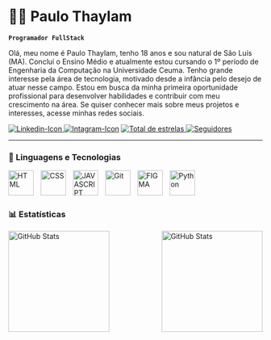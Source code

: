 # 👨‍💻 Paulo Thaylam
**`Programador FullStack`**

Olá, meu nome é Paulo Thaylam, tenho 18 anos e sou natural de São Luís (MA). Concluí o Ensino Médio e atualmente estou cursando o 1º período de Engenharia da Computação na Universidade Ceuma.
Tenho grande interesse pela área de tecnologia, motivado desde a infância pelo desejo de atuar nesse campo. Estou em busca da minha primeira oportunidade profissional para desenvolver habilidades e contribuir com meu crescimento na área.
Se quiser conhecer mais sobre meus projetos e interesses, acesse minhas redes sociais.

<div> 
  <a href="https://www.linkedin.com/in/thaylam2006/"> 
    <img 
      src="https://img.shields.io/badge/-LinkedIn-%230077B5?style=for-the-badge&logo=linkedin&logoColor=white" 
      target="_blank"
      alt="Linkedin-Icon" title="Veja minha conta do linkedin!"
    > </a>
  <a href="https://www.instagram.com/thaylam06/" target="_blank">
    <img 
      src="https://img.shields.io/badge/-Instagram-%23E4405F?style=for-the-badge&logo=instagram&logoColor=white" 
      target="_blank"
      alt="Intagram-Icon" title="Me Siga no Instagram!"
    ></a>
  
  <a href="https://github.com/paulothaylam?tab=repositories&sort=stargazers">
        <img 
            alt="Total de estrelas" 
            title="Total de estrelas GitHub" 
            src="https://custom-icon-badges.demolab.com/github/stars/paulothaylam?color=55960c&style=for-the-badge&labelColor=488207&logo=star&label=estrelas"
        />
    </a>
    <a href="https://github.com/paulothaylam?tab=followers">
        <img 
            alt="Seguidores" 
            title="Me siga no GitHub" 
            src="https://custom-icon-badges.demolab.com/github/followers/paulothaylam?color=236ad3&labelColor=1155ba&style=for-the-badge&logo=github&label=Seguidores&logoColor=white"
        />
    </a>
</div>

---
### 🤖 Linguagens e Tecnologias

<div>
  <img 
    src="https://img.icons8.com/?size=100&id=20909&format=png&color=000000" 
    alt="HTML" title="HTML"
    style="padding-right: 10px;" width="50px"
  ></img>
  <img 
    src="https://img.icons8.com/?size=100&id=7gdY5qNXaKC0&format=png&color=000000" 
    alt="CSS" title="CSS"
    style="padding-right: 10px;" width="50px"
  ></img>
  <img 
    src="https://img.icons8.com/?size=100&id=108784&format=png&color=000000" 
    alt="JAVASCRIPT" title="JAVASCRIPT"
    style="padding-right: 10px;" width="50px"
  ></img>
  <img 
    src="https://img.icons8.com/?size=100&id=20906&format=png&color=000000" 
    alt="Git" title="Git"
    style="padding-right: 10px;" width="50px"
  ></img>
  <img 
    src="https://img.icons8.com/?size=100&id=zfHRZ6i1Wg0U&format=png&color=000000" 
    alt="FIGMA" title="Figma"
    style="padding-right: 10px;" width="50px"
  ></img>
  <img 
    src="https://img.icons8.com/?size=100&id=13441&format=png&color=000000" 
    alt="Python" title="Python"
    style="padding-right: 10px;" width="50px"
  ></img>
</div>


### 📊 Estatísticas

<p>
  <img 
    align="left" 
    alt="GitHub Stats" 
    height="200" 
    style="padding-right: 10px;" 
    src="https://github-readme-stats.vercel.app/api?username=paulothaylam&show_icons=true&theme=tokyonight&include_all_commits=true&locale=pt-br" 
  />
  <img 
        align="right" 
        alt="GitHub Stats" 
        height="200" 
        src="https://github-readme-stats.vercel.app/api/top-langs/?username=paulothaylam&theme=tokyonight&layout=compact&custom_title=Tecnologias&langs_count=9" 
  />
</p>

